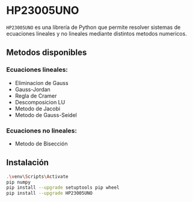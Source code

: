 # HP23005UNO

`HP23005UNO` es una librería de Python que permite resolver sistemas de ecuaciones lineales y no lineales mediante distintos metodos numericos.

## Metodos disponibles

### Ecuaciones lineales:
- Eliminacion de Gauss
- Gauss-Jordan
- Regla de Cramer
- Descomposicion LU
- Metodo de Jacobi
- Metodo de Gauss-Seidel

### Ecuaciones no lineales:
- Metodo de Bisección

## Instalación
```bash
.\venv\Scripts\Activate
pip numpy
pip install --upgrade setuptools pip wheel
pip install --upgrade HP23005UNO
